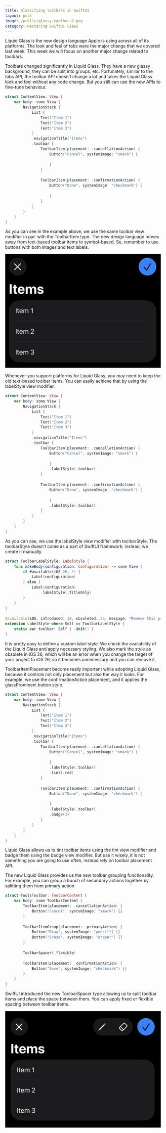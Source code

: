 ```yaml
---
title: Glassifying toolbars in SwiftUI
layout: post
image: /public/glassy-toolbar-2.png
category: Mastering SwiftUI views
---
```


Liquid Glass is the new design language Apple is using across all of its platforms. The look and feel of tabs were the major change that we covered last week. This week we will focus on another major change related to toolbars.

Toolbars changed significantly in Liquid Glass. They have a new glassy background, they can be split into groups, etc. Fortunately, similar to the tabs API, the toolbar API doesn’t change a lot and takes the Liquid Glass look and feel without any code change. But you still can use the new APIs to fine-tune behaviour. 

```swift
struct ContentView: View {
    var body: some View {
        NavigationStack {
            List {
                Text("Item 1")
                Text("Item 2")
                Text("Item 3")
            }
            .navigationTitle("Items")
            .toolbar {
                ToolbarItem(placement: .cancellationAction) {
                    Button("Cancel", systemImage: "xmark") {
                        
                    }
                }
                
                ToolbarItem(placement: .confirmationAction) {
                    Button("Done", systemImage: "checkmark") {
                        
                    }
                }
            }
        }
    }
}
```

As you can see in the example above, we use the same toolbar view modifier in pair with the ToolbarItem type. The new design language moves away from text-based toolbar items to symbol-based. So, remember to use buttons with both images and text labels.

![glassy-toolbar](/public/glassy-toolbar-1.png)

Whenever you support platforms for Liquid Glass, you may need to keep the old text-based toolbar items. You can easily achieve that by using the labelStyle view modifier.

```swift
struct ContentView: View {
    var body: some View {
        NavigationStack {
            List {
                Text("Item 1")
                Text("Item 2")
                Text("Item 3")
            }
            .navigationTitle("Items")
            .toolbar {
                ToolbarItem(placement: .cancellationAction) {
                    Button("Cancel", systemImage: "xmark") {
                        
                    }
                    .labelStyle(.toolbar)
                }
                
                ToolbarItem(placement: .confirmationAction) {
                    Button("Done", systemImage: "checkmark") {
                        
                    }
                    .labelStyle(.toolbar)
                }
            }
        }
    }
}
```

As you can see, we use the labelStyle view modifier with toolbarStyle. The toolbarStyle doesn’t come as a part of SwiftUI framework; instead, we create it manually.

```swift
struct ToolbarLabelStyle: LabelStyle {
    func makeBody(configuration: Configuration) -> some View {
        if #available(iOS 26, *) {
            Label(configuration)
        } else {
            Label(configuration)
                .labelStyle(.titleOnly)
        }
    }
}

@available(iOS, introduced: 18, obsoleted: 26, message: "Remove this property in iOS 26")
extension LabelStyle where Self == ToolbarLabelStyle {
    static var toolbar: Self { .init() }
}
```

It is pretty easy to define a custom label style. We check the availability of the Liquid Glass and apply necessary styling. We also mark the style as obsolete in iOS 26, which will be an error when you change the target of your project to iOS 26, so it becomes unnecessary and you can remove it.

ToolbarItemPlacement become really important while adopting Liquid Glass, because it controls not only placement but also the way it looks. For example, we use the confirmationAction placement, and it applies the glassProminent button style.

```swift
struct ContentView: View {
    var body: some View {
        NavigationStack {
            List {
                Text("Item 1")
                Text("Item 2")
                Text("Item 3")
            }
            .navigationTitle("Items")
            .toolbar {
                ToolbarItem(placement: .cancellationAction) {
                    Button("Cancel", systemImage: "xmark") {
                        
                    }
                    .labelStyle(.toolbar)
                    .tint(.red)
                }
                
                ToolbarItem(placement: .confirmationAction) {
                    Button("Done", systemImage: "checkmark") {
                        
                    }
                    .labelStyle(.toolbar)
                    .badge(3)
                }
            }
        }
    }
}
```

Liquid Glass allows us to tint toolbar items using the tint view modifier and badge them using the badge view modifier. But use it wisely, it is not something you are going to use often, instead rely on toolbar placement API.

The new Liquid Glass provides us the new toolbar grouping functionality. For example, you can group a bunch of secondary actions together by splitting them from primary action.

```swift
struct ToolsToolbar: ToolbarContent {
    var body: some ToolbarContent {
        ToolbarItem(placement: .cancellationAction) {
            Button("Cancel", systemImage: "xmark") {}
        }
        
        ToolbarItemGroup(placement: .primaryAction) {
            Button("Draw", systemImage: "pencil") {}
            Button("Erase", systemImage: "eraser") {}
        }
        
        ToolbarSpacer(.flexible)
        
        ToolbarItem(placement: .confirmationAction) {
            Button("Save", systemImage: "checkmark") {}
        }
    }
}
```

SwiftUI introduced the new ToolbarSpacer type allowing us to split toolbar items and place the space between them. You can apply fixed or flexible spacing between toolbar items.

![glassy-toolbar](/public/glassy-toolbar-2.png)
